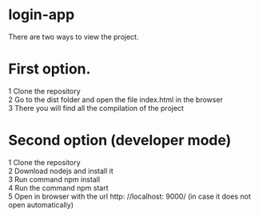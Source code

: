 # login-app


There are two ways to view the project.

# First option.
1 Clone the repository <br/>
2 Go to the dist folder and open the file index.html in the browser <br/>
3 There you will find all the compilation of the project <br/>

# Second option (developer mode)
1 Clone the repository <br/>
2 Download nodejs and install it <br/>
3 Run command npm install <br/>
4 Run the command npm start <br/>
5 Open in browser with the url http: //localhost: 9000/ (in case it does not open automatically) <br/>
